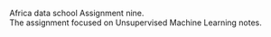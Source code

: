 Africa data school Assignment nine.\
The assignment focused on Unsupervised Machine Learning notes.
